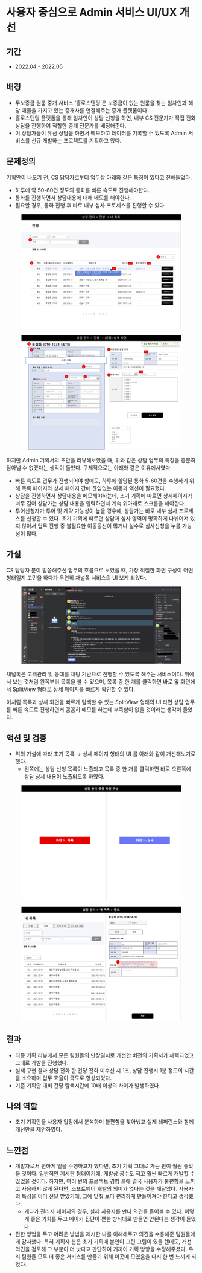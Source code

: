 # 사용자 중심으로 Admin 서비스 UI/UX 개선

## 기간

* 2022.04 - 2022.05

## 배경

* 무보증금 원룸 중개 서비스 ‘홀로스탠딩’은 보증금이 없는 원룸을 찾는 임차인과 해당 매물을 가지고 있는 중개사를 연결해주는 중개 플랫폼이다.
* 홀로스탠딩 플랫폼을 통해 임차인이 상담 신청을 하면, 내부 CS 전문가가 직접 전화 상담을 진행하여 적합한 중개 전문가를 배정해준다.
* 이 상담가들이 유선 상담을 하면서 메모하고 데이터를 기록할 수 있도록 Admin 서비스를 신규 개발하는 프로젝트를 기획하고 있다.

## 문제정의

기획안이 나오기 전, CS 담당자로부터 업무상 아래와 같은 특징이 있다고 전해들었다.

* 하루에 약 50-60건 정도의 통화를 빠른 속도로 진행해야한다.
* 통화를 진행하면서 상담내용에 대해 메모를 해야한다.
* 필요할 경우, 통화 진행 후 바로 내부 심사 프로세스를 진행할 수 있다.

<figure><img src="../../.gitbook/assets/image (93).png" alt=""><figcaption></figcaption></figure>

<figure><img src="../../.gitbook/assets/image (81).png" alt=""><figcaption></figcaption></figure>

하지만 Admin 기획서의 초안을 리뷰해보았을 때, 위와 같은 상담 업무의 특징을 충분히 담아낼 수 없겠다는 생각이 들었다. 구체적으로는 아래와 같은 이유에서였다.

* 빠른 속도로 업무가 진행되어야 함에도, 하루에 할당된 통화 5-60건을 수행하기 위해 목록 페이지와 상세 페이지 간에 끊임없는 이동과 액션이 필요했다.
* 상담을 진행하면서 상담내용을 메모해야하는데, 초기 기획에 따르면 상세페이지가 너무 길어 상담가는 상담 내용을 입력하면서 계속 위아래로 스크롤을 해야한다.
* 투어신청자가 투어 및 계약 가능성이 높을 경우에, 상담가는 바로 내부 심사 프로세스를 신청할 수 있다. 초기 기획에 따르면 상담과 심사 영역이 명확하게 나뉘어져 있지 않아서 업무 진행 중 불필요한 이동동선이 많거나 실수로 심사신청을 누를 가능성이 많다.

## 가설

CS 담당자 분이 말씀해주신 업무의 흐름으로 보았을 때, 가장 적절한 화면 구성이 어떤 형태일지 고민을 하다가 우연히 채널톡 서비스의 UI 보게 되었다.

<figure><img src="../../.gitbook/assets/image (12).png" alt=""><figcaption></figcaption></figure>

채널톡은 고객관리 및 응대를 채팅 기반으로 진행할 수 있도록 해주는 서비스이다. 위에서 보는 것처럼 왼쪽부터 목록을 볼 수 있으며, 목록 중 한 개를 클릭하면 바로 옆 화면에서 SplitView 형태로 상세 페이지를 빠르게 확인할 수 있다.

이처럼 목록과 상세 화면을 빠르게 탐색할 수 있는 SplitView 형태의 UI 라면 상담 업무를 빠른 속도로 진행하면서 꼼꼼히 메모를 하는데 부족함이 없을 것이라는 생각이 들었다.

## 액션 및 검증

* 위의 가설에 따라 초기 목록 → 상세 페이지 형태의 UI 를 아래와 같이 개선해보기로 했다.
  * 왼쪽에는 상담 신청 목록이 노출되고 목록 중 한 개를 클릭하면 바로 오른쪽에 상담 상세 내용이 노출되도록 하였다.

<figure><img src="../../.gitbook/assets/image (2) (1).png" alt=""><figcaption></figcaption></figure>

<figure><img src="../../.gitbook/assets/image (7).png" alt=""><figcaption></figcaption></figure>

## 결과

* 최종 기획 리뷰에서 모든 팀원들의 만장일치로 개선안 버전의 기획서가 채택되었고 그대로 개발을 진행했다.
* 실제 구현 결과 상담 전화 한 건당 전화 미수신 시 1초, 상담 진행시 1분 정도의 시간을 소요하며 업무 효율이 극도로 향상되었다.
* 기존 기획안 대비 건당 탐색시간에 10배 이상의 차이가 발생하였다.

## 나의 역할

* 초기 기획안을 사용자 입장에서 분석하며 불편함을 찾아냈고 실제 레퍼런스와 함께 개선안을 제안하였다.

## 느낀점

* 개발자로서 편하게 일을 수행하고자 했다면, 초기 기획 그대로 가는 편이 훨씬 좋았을 것이다. 일반적인 게시판 형태이기에, 개발상 공수도 적고 훨씬 빠르게 개발할 수 있었을 것이다. 하지만, 여러 번의 프로젝트 경험 끝에 결국 사용자가 불편함을 느끼고 사용하지 않게 된다면, 소프트웨어 개발의 의미가 없다는 것을 깨달았다. 사용자의 특성을 이미 전달 받았기에, 그에 맞춰 보다 편리하게 만들어져야 한다고 생각했다.
  * 게다가 관리자 페이지의 경우, 실제 사용자를 만나 의견을 들어볼 수 있다. 이렇게 좋은 기회를 두고 메이커 집단이 편한 방식대로 만들면 안된다는 생각이 들었다.
* 편한 방법을 두고 어려운 방법을 제시한 나를 이해해주고 의견을 수용해준 팀원들에게 감사했다. 특히 기획자 분은 초기 기획에 본인이 그린 그림이 있을 텐데도, 개선의견을 검토해 그 부분이 더 낫다고 판단하여 기꺼이 기획 방향을 수정해주셨다. 우리 팀원들 모두 더 좋은 서비스를 만들기 위해 이곳에 모였음을 다시 한 번 느끼게 되었다.
